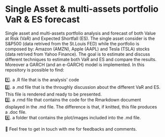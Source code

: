# Single Asset & multi-assets portfolio VaR & ES forecast

Single asset and multi-assets portfolio analysis and forecast of both Value at Risk (VaR) and Expected Shortfall (ES). The single asset consider is the S&P500 (data retrived from the St.Louis FED) while the portfolio is composed by: Amazon (AMZN), Apple (AAPL) and Tesla (TSLA) stocks (data retrived from Yahoo Finance). The goal is to estimate and discuss different techniques to estimate both VaR and ES and compare the results. Moreover a GARCH (and an e-GARCH) model is implemented.
In this repository is possible to find:

1️⃣. a .R file that is the analysis' code  
2️⃣. a .md file that is the throughly discussion about the different VaR and ES. This file is rendered and ready to be presented.  
3️⃣. a .rmd file that contains the code for the Rmarkdown document displayed in the .md file. The difference is that, if knitted, this file produces a .doc file.  
4️⃣. a folder that contains the plot/images included into the .md file.  

📩 Feel free to get in touch with me for feedbacks and comments.
